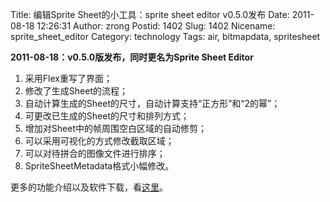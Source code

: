 Title: 编辑Sprite Sheet的小工具：sprite sheet editor v0.5.0发布
Date: 2011-08-18 12:26:31
Author: zrong
Postid: 1402
Slug: 1402
Nicename: sprite_sheet_editor
Category: technology
Tags: air, bitmapdata, spritesheet

**2011-08-18：v0.5.0版发布，同时更名为Sprite Sheet Editor**

1.  采用Flex重写了界面；
2.  修改了生成Sheet的流程；
3.  自动计算生成的Sheet的尺寸，自动计算支持“正方形”和“2的幂”；
4.  可更改已生成的Sheet的尺寸和排列方式；
5.  增加对Sheet中的帧周围空白区域的自动修剪；
6.  可以采用可视化的方式修改截取区域；
7.  可以对待拼合的图像文件进行排序；
8.  SpriteSheetMetadata格式小幅修改。

更多的功能介绍以及软件下载，看[这里](http://zengrong.net/sprite_sheet_editor)。


